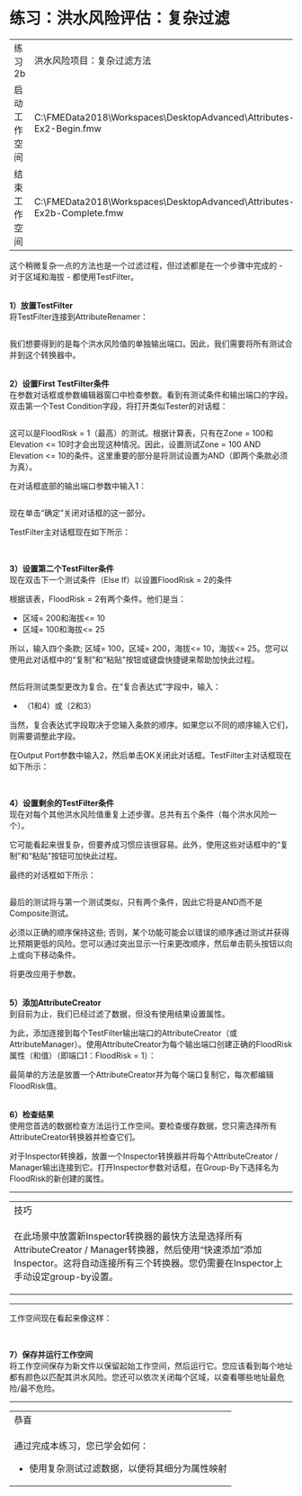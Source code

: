 # 练习：洪水风险评估：复杂过滤

<table>
<tbody><tr>
<td>
<i></i><font style="vertical-align: inherit;"><font style="vertical-align: inherit;">
练习2b
</font></font></td>
<td><font style="vertical-align: inherit;"><font style="vertical-align: inherit;">
洪水风险项目：复杂过滤方法
</font></font></td>
</tr>
<tr>
<td><font style="vertical-align: inherit;"><font style="vertical-align: inherit;">启动工作空间</font></font></td>
<td><font style="vertical-align: inherit;"><font style="vertical-align: inherit;">C:\FMEData2018\Workspaces\DesktopAdvanced\Attributes-Ex2-Begin.fmw</font></font></td>
</tr>
<tr>
<td><font style="vertical-align: inherit;"><font style="vertical-align: inherit;">结束工作空间</font></font></td>
<td><font style="vertical-align: inherit;"><font style="vertical-align: inherit;">C:\FMEData2018\Workspaces\DesktopAdvanced\Attributes-Ex2b-Complete.fmw</font></font></td>
</tr>
</tbody></table>
<p><font style="vertical-align: inherit;"><font style="vertical-align: inherit;">这个稍微复杂一点的方法也是一个过滤过程，但过滤都是在一个步骤中完成的 - 对于区域和海拔 - 都使用TestFilter。</font></font></p>
<p><br><strong><font style="vertical-align: inherit;"><font style="vertical-align: inherit;">1）放置TestFilter</font></font></strong>
<br><font style="vertical-align: inherit;"><font style="vertical-align: inherit;">将TestFilter连接到AttributeRenamer：</font></font></p>
<p><a target="_blank" href="https://github.com/safesoftware/FMETraining/blob/Desktop-Advanced-2018/DesktopAdvanced1Attributes/Images/Img1.225.Ex2b.TestFilterOnCanvas.png"><img src="../../DesktopAdvanced1Attributes/Images/Img1.225.Ex2b.TestFilterOnCanvas.png" alt="" style="max-width:100%;"></a></p>
<p><font style="vertical-align: inherit;"><font style="vertical-align: inherit;">我们想要得到的是每个洪水风险值的单独输出端口。</font><font style="vertical-align: inherit;">因此，我们需要将所有测试合并到这个转换器中。</font></font></p>
<p><br><strong><font style="vertical-align: inherit;"><font style="vertical-align: inherit;">2）设置First TestFilter条件</font></font></strong>
<br><font style="vertical-align: inherit;"><font style="vertical-align: inherit;">在参数对话框或参数编辑器窗口中检查参数。</font><font style="vertical-align: inherit;">看到有测试条件和输出端口的字段。</font><font style="vertical-align: inherit;">双击第一个Test Condition字段，将打开类似Tester的对话框：</font></font></p>
<p><a target="_blank" href="https://github.com/safesoftware/FMETraining/blob/Desktop-Advanced-2018/DesktopAdvanced1Attributes/Images/Img1.226.Ex2b.TestFilterFirstCondition.png"><img src="../../DesktopAdvanced1Attributes/Images/Img1.226.Ex2b.TestFilterFirstCondition.png" alt="" style="max-width:100%;"></a></p>
<p><font style="vertical-align: inherit;"><font style="vertical-align: inherit;">这可以是FloodRisk = 1（最高）的测试。</font><font style="vertical-align: inherit;">根据计算表，只有在Zone = 100和Elevation &lt;= 10时才会出现这种情况。因此，设置测试Zone = 100 AND Elevation &lt;= 10的条件。这里重要的部分是将测试设置为AND（即两个条款必须为真）。</font></font></p>
<p><font style="vertical-align: inherit;"><font style="vertical-align: inherit;">在对话框底部的输出端口参数中输入1：</font></font></p>
<p><a target="_blank" href="https://github.com/safesoftware/FMETraining/blob/Desktop-Advanced-2018/DesktopAdvanced1Attributes/Images/Img1.227.Ex2b.TestFilterFirstConditionSetup.png"><img src="../../DesktopAdvanced1Attributes/Images/Img1.227.Ex2b.TestFilterFirstConditionSetup.png" alt="" style="max-width:100%;"></a></p>
<p><font style="vertical-align: inherit;"><font style="vertical-align: inherit;">现在单击“确定”关闭对话框的这一部分。</font></font></p>
<p><font style="vertical-align: inherit;"><font style="vertical-align: inherit;">TestFilter主对话框现在如下所示：</font></font></p>
<p><a target="_blank" href="https://github.com/safesoftware/FMETraining/blob/Desktop-Advanced-2018/DesktopAdvanced1Attributes/Images/Img1.228.Ex2b.TestFilterAfterFirstCondition.png"><img src="../../DesktopAdvanced1Attributes/Images/Img1.228.Ex2b.TestFilterAfterFirstCondition.png" alt="" style="max-width:100%;"></a></p>
<p><br><strong><font style="vertical-align: inherit;"><font style="vertical-align: inherit;">3）设置第二个TestFilter条件</font></font></strong>
<br><font style="vertical-align: inherit;"><font style="vertical-align: inherit;">现在双击下一个测试条件（Else If）以设置FloodRisk = 2的条件</font></font></p>
<p><font style="vertical-align: inherit;"><font style="vertical-align: inherit;">根据该表，FloodRisk = 2有两个条件。</font><font style="vertical-align: inherit;">他们是当：</font></font></p>
<ul>
<li><font style="vertical-align: inherit;"><font style="vertical-align: inherit;">区域= 200和海拔&lt;= 10</font></font></li>
<li><font style="vertical-align: inherit;"><font style="vertical-align: inherit;">区域= 100和海拔&lt;= 25</font></font></li>
</ul>
<p><font style="vertical-align: inherit;"><font style="vertical-align: inherit;">所以，输入四个条款; </font><font style="vertical-align: inherit;">区域= 100，区域= 200，海拔&lt;= 10，海拔&lt;= 25。</font><font style="vertical-align: inherit;">您可以使用此对话框中的“复制”和“粘贴”按钮或键盘快捷键来帮助加快此过程。</font></font></p>
<p><a target="_blank" href="https://github.com/safesoftware/FMETraining/blob/Desktop-Advanced-2018/DesktopAdvanced1Attributes/Images/Img1.229.Ex2b.TestFilterSecondConditionSetup.png"><img src="../../DesktopAdvanced1Attributes/Images/Img1.229.Ex2b.TestFilterSecondConditionSetup.png" alt="" style="max-width:100%;"></a></p>
<p><font style="vertical-align: inherit;"><font style="vertical-align: inherit;">然后将测试类型更改为复合。</font><font style="vertical-align: inherit;">在“复合表达式”字段中，输入：</font></font></p>
<ul>
<li><font style="vertical-align: inherit;"><font style="vertical-align: inherit;">（1和4）或（2和3）</font></font></li>
</ul>
<p><font style="vertical-align: inherit;"><font style="vertical-align: inherit;">当然，复合表达式字段取决于您输入条款的顺序。</font><font style="vertical-align: inherit;">如果您以不同的顺序输入它们，则需要调整此字段。</font></font></p>
<p><font style="vertical-align: inherit;"><font style="vertical-align: inherit;">在Output Port参数中输入2，然后单击OK关闭此对话框。</font><font style="vertical-align: inherit;">TestFilter主对话框现在如下所示：</font></font></p>
<p><a target="_blank" href="https://github.com/safesoftware/FMETraining/blob/Desktop-Advanced-2018/DesktopAdvanced1Attributes/Images/Img1.231.Ex2b.TestFilterAfterSecondCondition.png"><img src="../../DesktopAdvanced1Attributes/Images/Img1.231.Ex2b.TestFilterAfterSecondCondition.png" alt="" style="max-width:100%;"></a></p>
<p><br><strong><font style="vertical-align: inherit;"><font style="vertical-align: inherit;">4）设置剩余的TestFilter条件</font></font></strong>
<br><font style="vertical-align: inherit;"><font style="vertical-align: inherit;">现在对每个其他洪水风险值重复上述步骤。</font><font style="vertical-align: inherit;">总共有五个条件（每个洪水风险一个）。</font></font></p>
<p><font style="vertical-align: inherit;"><font style="vertical-align: inherit;">它可能看起来很复杂，但要养成习惯应该很容易。</font><font style="vertical-align: inherit;">此外，使用这些对话框中的“复制”和“粘贴”按钮可加快此过程。</font></font></p>
<p><font style="vertical-align: inherit;"><font style="vertical-align: inherit;">最终的对话框如下所示：</font></font></p>
<p><a target="_blank" href="https://github.com/safesoftware/FMETraining/blob/Desktop-Advanced-2018/DesktopAdvanced1Attributes/Images/Img1.232.Ex2b.FinalTestFilter.png"><img src="../../DesktopAdvanced1Attributes/Images/Img1.232.Ex2b.FinalTestFilter.png" alt="" style="max-width:100%;"></a></p>
<p><font style="vertical-align: inherit;"><font style="vertical-align: inherit;">最后的测试将与第一个测试类似，只有两个条件，因此它将是AND而不是Composite测试。</font></font></p>
<p><font style="vertical-align: inherit;"><font style="vertical-align: inherit;">必须以正确的顺序保持这些; </font><font style="vertical-align: inherit;">否则，某个功能可能会以错误的顺序通过测试并获得比预期更低的风险。</font><font style="vertical-align: inherit;">您可以通过突出显示一行来更改顺序，然后单击箭头按钮以向上或向下移动条件。</font></font></p>
<p><font style="vertical-align: inherit;"><font style="vertical-align: inherit;">将更改应用于参数。</font></font></p>
<p><br><strong><font style="vertical-align: inherit;"><font style="vertical-align: inherit;">5）添加AttributeCreator</font></font></strong>
<br><font style="vertical-align: inherit;"><font style="vertical-align: inherit;">到目前为止，我们已经过滤了数据，但没有使用结果设置属性。</font></font></p>
<p><font style="vertical-align: inherit;"><font style="vertical-align: inherit;">为此，添加连接到每个TestFilter输出端口的AttributeCreator（或AttributeManager）。</font><font style="vertical-align: inherit;">使用AttributeCreator为每个输出端口创建正确的FloodRisk属性（和值）（即端口1：FloodRisk = 1）：</font></font></p>
<p><font style="vertical-align: inherit;"><font style="vertical-align: inherit;">最简单的方法是放置一个AttributeCreator并为每个端口复制它，每次都编辑FloodRisk值。</font></font></p>
<p><br><strong><font style="vertical-align: inherit;"><font style="vertical-align: inherit;">6）检查结果</font></font></strong>
<br><font style="vertical-align: inherit;"><font style="vertical-align: inherit;">使用您首选的数据检查方法运行工作空间。</font><font style="vertical-align: inherit;">要检查缓存数据，您只需选择所有AttributeCreator转换器并检查它们。</font></font></p>
<p><font style="vertical-align: inherit;"><font style="vertical-align: inherit;">对于Inspector转换器，放置一个Inspector转换器并将每个AttributeCreator / Manager输出连接到它。</font><font style="vertical-align: inherit;">打开Inspector参数对话框，在Group-By下选择名为FloodRisk的新创建的属性。</font></font></p>
<hr>
 
<table>
<tbody><tr>
<td>
<i></i><font style="vertical-align: inherit;"><font style="vertical-align: inherit;">
技巧
</font></font></td>
</tr>
<tr>
<td><font style="vertical-align: inherit;"><font style="vertical-align: inherit;">

在此场景中放置新Inspector转换器的最快方法是选择所有AttributeCreator / Manager转换器，然后使用“快速添加”添加Inspector。</font><font style="vertical-align: inherit;">这将自动连接所有三个转换器。</font><font style="vertical-align: inherit;">您仍需要在Inspector上手动设定group-by设置。

</font></font></td>
</tr>
</tbody></table>
<hr>
<p><font style="vertical-align: inherit;"><font style="vertical-align: inherit;">工作空间现在看起来像这样：</font></font></p>
<p><a target="_blank" href="https://github.com/safesoftware/FMETraining/blob/Desktop-Advanced-2018/DesktopAdvanced1Attributes/Images/Img1.233.Ex2b.FinalWorkspace.png"><img src="../../DesktopAdvanced1Attributes/Images/Img1.233.Ex2b.FinalWorkspace.png" alt="" style="max-width:100%;"></a></p>
<p><br><strong><font style="vertical-align: inherit;"><font style="vertical-align: inherit;">7）保存并运行工作空间</font></font></strong>
<br><font style="vertical-align: inherit;"><font style="vertical-align: inherit;">将工作空间保存为新文件以保留起始工作空间，然后运行它。</font><font style="vertical-align: inherit;">您应该看到每个地址都有颜色以匹配其洪水风险。</font><font style="vertical-align: inherit;">您还可以依次关闭每个区域，以查看哪些地址最危险/最不危险。</font></font></p>
<hr>
 
<table>
<tbody><tr>
<td>
<i></i><font style="vertical-align: inherit;"><font style="vertical-align: inherit;">
恭喜
</font></font></td>
</tr>
<tr>
<td><font style="vertical-align: inherit;"><font style="vertical-align: inherit;">

通过完成本练习，您已学会如何：
</font></font><ul><li><font style="vertical-align: inherit;"><font style="vertical-align: inherit;">使用复杂测试过滤数据，以便将其细分为属性映射</font></font></li></ul>

</td>
</tr>
</tbody></table>
